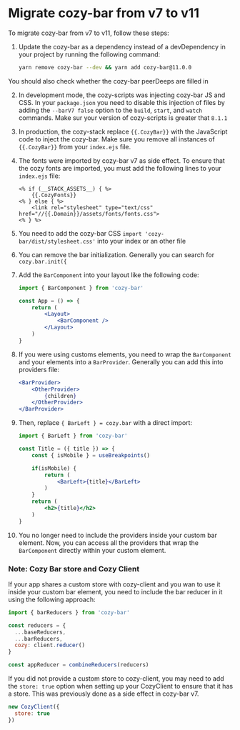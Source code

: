 # Migrate cozy-bar from v7 to v11

To migrate cozy-bar from v7 to v11, follow these steps:

1. Update the cozy-bar as a dependency instead of a devDependency in your project by running the following command:
   ```bash
   yarn remove cozy-bar --dev && yarn add cozy-bar@11.0.0
   ```
You should also check whether the cozy-bar peerDeeps are filled in

2. In development mode, the cozy-scripts was injecting cozy-bar JS and CSS. In your `package.json` you need to disable this injection of files by adding the `--barV7 false` option to the `build`, `start`, and `watch` commands. Make sur your version of cozy-scripts is greater that `8.1.1`

3. In production, the cozy-stack replace `{{.CozyBar}}` with the JavaScript code to inject the cozy-bar. Make sure you remove all instances of `{{.CozyBar}}` from your `index.ejs` file.

4. The fonts were imported by cozy-bar v7 as side effect. To ensure that the cozy fonts are imported, you must add the following lines to your `index.ejs` file:
    ```
    <% if (__STACK_ASSETS__) { %>
        {{.CozyFonts}}
    <% } else { %>
        <link rel="stylesheet" type="text/css" href="//{{.Domain}}/assets/fonts/fonts.css">
    <% } %>
    ```

5. You need to add the cozy-bar CSS `import 'cozy-bar/dist/stylesheet.css'` into your index or an other file

6. You can remove the bar initialization. Generally you can search for `cozy.bar.init({`

7. Add the `BarComponent` into your layout like the following code:
   ```jsx
   import { BarComponent } from 'cozy-bar'

   const App = () => {
       return (
           <Layout>
               <BarComponent />
           </Layout>
       )
   }
   ```

8. If you were using customs elements, you need to wrap the `BarComponent` and your elements into a `BarProvider`. Generally you can add this into providers file:
    ```jsx
    <BarProvider>
        <OtherProvider>
            {children}
        </OtherProvider>
    </BarProvider>
    ```

9. Then, replace `{ BarLeft } = cozy.bar` with a direct import:
   ```jsx
   import { BarLeft } from 'cozy-bar'

   const Title = ({ title }) => {
       const { isMobile } = useBreakpoints()

       if(isMobile) {
           return (
               <BarLeft>{title}</BarLeft>
           )
       }
       return (
           <h2>{title}</h2>
       )
   }
   ```

9. You no longer need to include the providers inside your custom bar element. Now, you can access all the providers that wrap the `BarComponent` directly within your custom element.

### Note: Cozy Bar store and Cozy Client

If your app shares a custom store with cozy-client and you wan to use it inside your custom bar element, you need to include the bar reducer in it using the following approach:
```js
import { barReducers } from 'cozy-bar'

const reducers = {
  ...baseReducers,
  ...barReducers,
  cozy: client.reducer()
}

const appReducer = combineReducers(reducers)
```

If you did not provide a custom store to cozy-client, you may need to add the `store: true` option when setting up your CozyClient to ensure that it has a store. This was previously done as a side effect in cozy-bar v7.

```jsx
new CozyClient({
  store: true
})
```